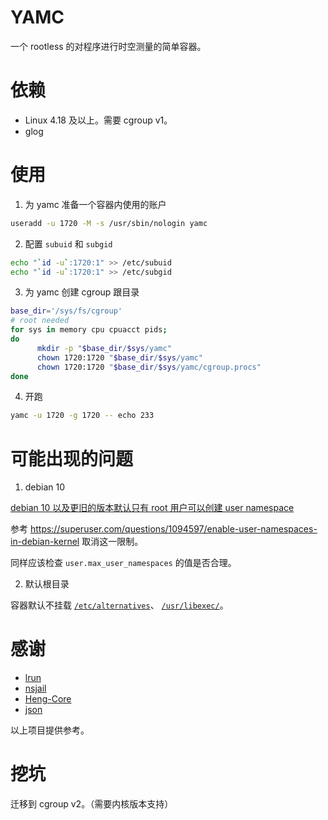 # YAMC

一个 rootless 的对程序进行时空测量的简单容器。

# 依赖

- Linux 4.18 及以上。需要 cgroup v1。
- glog

# 使用

1. 为 yamc 准备一个容器内使用的账户

```bash
useradd -u 1720 -M -s /usr/sbin/nologin yamc
```

2. 配置 `subuid` 和 `subgid`

```bash
echo "`id -u`:1720:1" >> /etc/subuid
echo "`id -u`:1720:1" >> /etc/subgid
```

3. 为 yamc 创建 cgroup 跟目录

```bash
base_dir='/sys/fs/cgroup'
# root needed
for sys in memory cpu cpuacct pids;
do
      mkdir -p "$base_dir/$sys/yamc"
      chown 1720:1720 "$base_dir/$sys/yamc"
      chown 1720:1720 "$base_dir/$sys/yamc/cgroup.procs"
done
```

4. 开跑

```bash
yamc -u 1720 -g 1720 -- echo 233
```

# 可能出现的问题

1. debian 10 

[debian 10 以及更旧的版本默认只有 root 用户可以创建 user namespace](https://salsa.debian.org/kernel-team/linux/-/blob/d98e00eda6bea437e39b9e80444eee84a32438a6/debian/patches/debian/add-sysctl-to-disallow-unprivileged-CLONE_NEWUSER-by-default.patch)

参考 https://superuser.com/questions/1094597/enable-user-namespaces-in-debian-kernel 取消这一限制。

同样应该检查 `user.max_user_namespaces` 的值是否合理。

2. 默认根目录

容器默认不挂载 [`/etc/alternatives`](https://linux.die.net/man/8/alternatives)、 [`/usr/libexec/`](https://refspecs.linuxfoundation.org/FHS_3.0/fhs-3.0.pdf)。

# 感谢

- [lrun](https://github.com/quark-zju/lrun)
- [nsjail](https://github.com/google/nsjail)
- [Heng-Core](https://github.com/ThinkSpiritLab/heng-core)
- [json](https://github.com/nlohmann/json)

以上项目提供参考。

# 挖坑

迁移到 cgroup v2。（需要内核版本支持）
